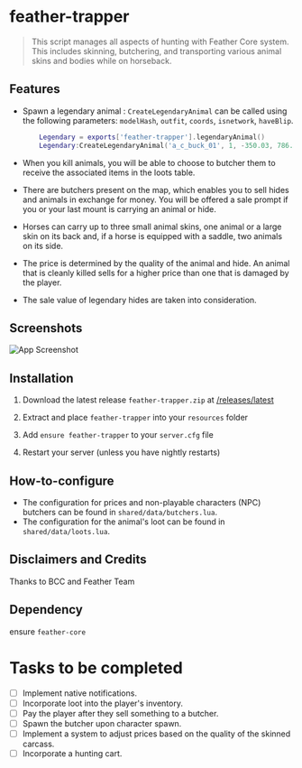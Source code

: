 # feather-trapper

> This script manages all aspects of hunting with Feather Core system. This includes skinning, butchering, and transporting various animal skins and bodies while on horseback.

## Features
- Spawn a legendary animal : ``CreateLegendaryAnimal`` can be called using the following parameters: ``modelHash``, ``outfit``, ``coords``, ``isnetwork``, ``haveBlip``.

    ```lua
        Legendary = exports['feather-trapper'].legendaryAnimal()
        Legendary:CreateLegendaryAnimal('a_c_buck_01', 1, -350.03, 786.39, 115.94, true, true)
     ```
    
- When you kill animals, you will be able to choose to butcher them to receive the associated items in the loots table.

- There are butchers present on the map, which enables you to sell hides and animals in exchange for money. You will be offered a sale prompt if you or your last mount is carrying an animal or hide.

- Horses can carry up to three small animal skins, one animal or a large skin on its back and, if a horse is equipped with a saddle, two animals on its side.

- The price is determined by the quality of the animal and hide. An animal that is cleanly killed sells for a higher price than one that is damaged by the player.

- The sale value of legendary hides are taken into consideration.

## Screenshots

![App Screenshot](https://i.ibb.co/30RnbMd/Capture-d-cran-2023-08-14-033703.png)

## Installation
1. Download the latest release `feather-trapper.zip` at [/releases/latest](https://github.com/FeatherFramework/feather-trapper/releases/latest)
2. Extract and place `feather-trapper` into your `resources` folder
3. Add `ensure feather-trapper` to your `server.cfg` file

4. Restart your server (unless you have nightly restarts)

## How-to-configure

- The configuration for prices and non-playable characters (NPC) butchers can be found in `shared/data/butchers.lua`.
- The configuration for the animal's loot can be found in `shared/data/loots.lua`.

## Disclaimers and Credits
Thanks to BCC and Feather Team

## Dependency
ensure `feather-core`

# Tasks to be completed
- [ ] Implement native notifications.
- [ ] Incorporate loot into the player's inventory.
- [ ] Pay the player after they sell something to a butcher.
- [ ] Spawn the butcher upon character spawn.
- [ ] Implement a system to adjust prices based on the quality of the skinned carcass.
- [ ] Incorporate a hunting cart.
